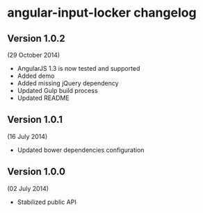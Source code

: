 # angular-input-locker changelog

## Version 1.0.2
(29 October 2014)

- AngularJS 1.3 is now tested and supported
- Added demo
- Added missing jQuery dependency
- Updated Gulp build process
- Updated README

## Version 1.0.1
(16 July 2014)

- Updated bower dependencies configuration

## Version 1.0.0
(02 July 2014)

- Stabilized public API
